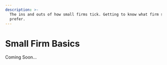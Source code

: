 ```yaml
---
description: >-
  The ins and outs of how small firms tick. Getting to know what firm size you
  prefer.
---
```


# Small Firm Basics

Coming Soon...
